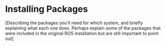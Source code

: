 # Installing Packages

[Describing the packages you'll need for which system, and briefly explaining what each one does. Perhaps explain some of the packages that were included in the original ROS installation but are still important to point out]
